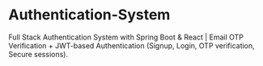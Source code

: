# Authentication-System
Full Stack Authentication System with Spring Boot &amp; React | Email OTP Verification + JWT-based Authentication (Signup, Login, OTP verification, Secure sessions).
